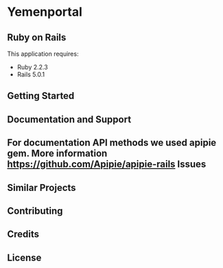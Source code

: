 Yemenportal
================

Ruby on Rails
-------------

This application requires:

- Ruby 2.2.3
- Rails 5.0.1

Getting Started
---------------

Documentation and Support
-------------------------
For documentation API methods we used apipie gem. More information https://github.com/Apipie/apipie-rails
Issues
-------------

Similar Projects
----------------

Contributing
------------

Credits
-------

License
-------
